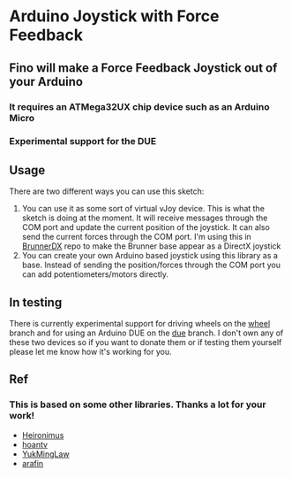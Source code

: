 # Arduino Joystick with Force Feedback

## Fino will make a Force Feedback Joystick out of your Arduino
### It requires an ATMega32UX chip device such as an Arduino Micro
### Experimental support for the DUE

## Usage

There are two different ways you can use this sketch:
1. You can use it as some sort of virtual vJoy device. This is what the sketch is doing at the moment. It will receive messages through the COM port and update the current position of the joystick. It can also send the current forces through the COM port. I'm using this in [BrunnerDX](https://github.com/jmriego/brunnerdx) repo to make the Brunner base appear as a DirectX joystick
2. You can create your own Arduino based joystick using this library as a base. Instead of sending the position/forces through the COM port you can add potentiometers/motors directly.

## In testing

There is currently experimental support for driving wheels on the [wheel](https://github.com/jmriego/Fino/tree/wheel) branch and for using an Arduino DUE on the [due](https://github.com/jmriego/Fino/tree/due) branch. I don't own any of these two devices so if you want to donate them or if testing them yourself please let me know how it's working for you.

## Ref

### This is based on some other libraries. Thanks a lot for your work!
* [Heironimus](https://github.com/MHeironimus/ArduinoJoystickLibrary)
* [hoantv](https://github.com/hoantv/VNWheel)
* [YukMingLaw](https://github.com/YukMingLaw/ArduinoJoystickWithFFBLibrary) 
* [arafin](https://github.com/araffin/arduino-robust-serial/)
